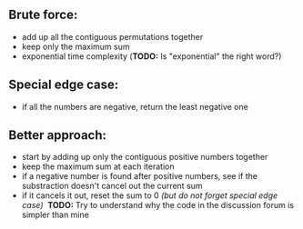 ## Brute force:
- add up all the contiguous permutations together
- keep only the maximum sum
- exponential time complexity (**TODO:** Is "exponential" the right word?)
​
​
## Special edge case:
- if all the numbers are negative, return the least negative one
​
## Better approach:
- start by adding up only the contiguous positive numbers together
- keep the maximum sum at each iteration
- if a negative number is found after positive numbers, see if the substraction
doesn't cancel out the current sum
- if it cancels it out, reset the sum to 0 *(but do not forget special edge case)*
​
**TODO:** Try to understand why the code in the discussion forum is simpler than mine
​